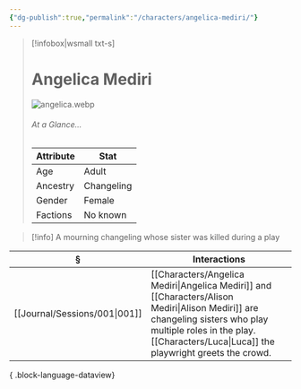 ```yaml
---
{"dg-publish":true,"permalink":"/characters/angelica-mediri/"}
---
```


> [!infobox|wsmall txt-s]
> # Angelica Mediri
> ![angelica.webp](/img/user/z_attachments/angelica.webp) 
> ###### At a Glance...
> | Attribute | Stat |
> | ---- | ---- |
> | Age | Adult |
> | Ancestry | Changeling |
> | Gender | Female |
> | Factions | No known |

>[!info] A mourning changeling whose sister was killed during a play

| §                                | Interactions                                                                                                                                    |
| -------------------------------- | ----------------------------------------------------------------------------------------------------------------------------------------------- |
| [[Journal/Sessions/001\|001]] | [[Characters/Angelica Mediri\|Angelica Mediri]] and [[Characters/Alison Mediri\|Alison Mediri]] are changeling sisters who play multiple roles in the play. [[Characters/Luca\|Luca]] the playwright greets the crowd. |

{ .block-language-dataview}